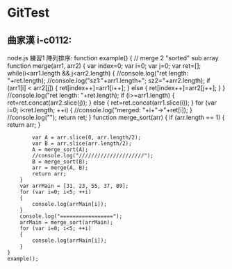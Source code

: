 GitTest
=======

曲家漢 i-c0112:
-------

node.js 練習1 陣列排序:
	function example()
	{
		// merge 2 "sorted" sub array
		function merge(arr1, arr2)
		{
			var index=0;
			var i=0;
			var j=0;
			var ret=[];
			while(i<arr1.length && j<arr2.length)
			{
				//console.log("ret length: "+ret.length);
				//console.log("sz1:"+arr1.length+"; sz2="+arr2.length);
				if (arr1[i] < arr2[j])
				{
					ret[index++]=arr1[i++];
				}
				else
				{
					ret[index++]=arr2[j++];
				}
			}
			//console.log("ret length: "+ret.length);
			if (i>=arr1.length)
			{
				ret=ret.concat(arr2.slice(j));
			}
			else
			{
				ret=ret.concat(arr1.slice(i));
			}
			for (var i=0; i<ret.length; ++i)
			{
				//console.log("merged: "+i+"->"+ret[i]);
			}
			//console.log("");
			return ret;
		}
		function merge_sort(arr)
		{
			if (arr.length == 1)
			{
				return arr;
			}
					
			var A = arr.slice(0, arr.length/2);
			var B = arr.slice(arr.length/2);
			A = merge_sort(A);
			//console.log("/////////////////////");
			B = merge_sort(B);
			arr = merge(A, B);
			return arr;
		}
		var arrMain = [31, 23, 55, 37, 89];
		for (var i=0; i<5; ++i)
		{
			console.log(arrMain[i]);
		}
		console.log("=================");
		arrMain = merge_sort(arrMain);
		for (var i=0; i<5; ++i)
		{
			console.log(arrMain[i]);
		}
	}
	example();
